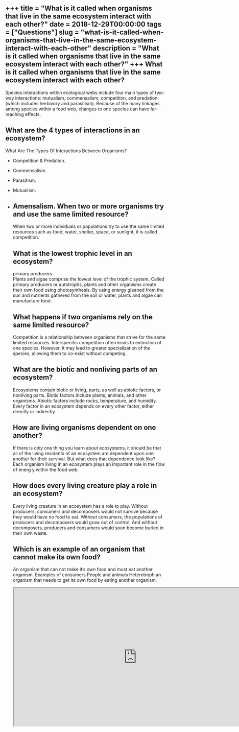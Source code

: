 +++
title = "What is it called when organisms that live in the same ecosystem interact with each other?"
date = 2018-12-29T00:00:00
tags = ["Questions"]
slug = "what-is-it-called-when-organisms-that-live-in-the-same-ecosystem-interact-with-each-other"
description = "What is it called when organisms that live in the same ecosystem interact with each other?"
+++
What is it called when organisms that live in the same ecosystem interact with each other?
------------------------------------------------------------------------------------------

Species interactions within ecological webs include four main types of two-way interactions: mutualism, commensalism, competition, and predation (which includes herbivory and parasitism). Because of the many linkages among species within a food web, changes to one species can have far-reaching effects.

What are the 4 types of interactions in an ecosystem?
-----------------------------------------------------

What Are The Types Of Interactions Between Organisms?

- Competition &amp; Predation.
- Commensalism.
- Parasitism.
- Mutualism.
- Amensalism. When two or more organisms try and use the same limited resource?
    -----------------------------------------------------------------
    
    When two or more individuals or populations try to use the same limited resources such as food, water, shelter, space, or sunlight, it is called competition.
    
    What is the lowest trophic level in an ecosystem?
    -------------------------------------------------
    
    primary producers  
    Plants and algae comprise the lowest level of the trophic system. Called primary producers or autotrophs, plants and other organisms create their own food using photosynthesis. By using energy gleaned from the sun and nutrients gathered from the soil or water, plants and algae can manufacture food.
    
    What happens if two organisms rely on the same limited resource?
    ----------------------------------------------------------------
    
    Competition is a relationship between organisms that strive for the same limited resources. Interspecific competition often leads to extinction of one species. However, it may lead to greater specialization of the species, allowing them to co-exist without competing.
    
    What are the biotic and nonliving parts of an ecosystem?
    --------------------------------------------------------
    
    Ecosystems contain biotic or living, parts, as well as abiotic factors, or nonliving parts. Biotic factors include plants, animals, and other organisms. Abiotic factors include rocks, temperature, and humidity. Every factor in an ecosystem depends on every other factor, either directly or indirectly.
    
    How are living organisms dependent on one another?
    --------------------------------------------------
    
    If there is only one thing you learn about ecosystems, it should be that all of the living residents of an ecosystem are dependent upon one another for their survival. But what does that dependence look like? Each organism living in an ecosystem plays an important role in the flow of energ y within the food web.
    
    How does every living creature play a role in an ecosystem?
    -----------------------------------------------------------
    
    Every living creature in an ecosystem has a role to play. Without producers, consumers and decomposers would not survive because they would have no food to eat. Without consumers, the populations of producers and decomposers would grow out of control. And without decomposers, producers and consumers would soon become buried in their own waste.
    
    Which is an example of an organism that cannot make its own food?
    -----------------------------------------------------------------
    
    An organism that can not make it’s own food and must eat another organism. Examples of consumers People and animals Heterotroph an organism that needs to get its own food by eating another organism.
    
    <iframe allow="accelerometer; autoplay; clipboard-write; encrypted-media; gyroscope; picture-in-picture" allowfullscreen="" class="__youtube_prefs__  epyt-is-override  no-lazyload" data-no-lazy="1" data-origheight="433" data-origwidth="770" data-skipgform_ajax_framebjll="" height="433" id="_ytid_53529" loading="lazy" src="https://www.youtube.com/embed/L24Kp72V67g?enablejsapi=1&autoplay=0&cc_load_policy=0&cc_lang_pref=&iv_load_policy=1&loop=0&modestbranding=0&rel=1&fs=1&playsinline=0&autohide=2&theme=dark&color=red&controls=1&" title="YouTube player" width="770"></iframe>